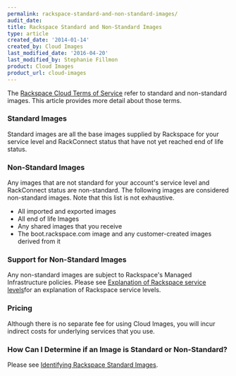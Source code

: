 ```yaml
---
permalink: rackspace-standard-and-non-standard-images/
audit_date:
title: Rackspace Standard and Non-Standard Images
type: article
created_date: '2014-01-14'
created_by: Cloud Images
last_modified_date: '2016-04-20'
last_modified_by: Stephanie Fillmon
product: Cloud Images
product_url: cloud-images
---
```


The [Rackspace Cloud Terms of Service](http://www.rackspace.com/information/legal/cloud/tos)
refer to standard and non-standard images. This article provides more detail about those terms.

### Standard Images

Standard images are all the base images supplied by Rackspace for your service level and RackConnect status that have not yet reached end of life status.

### Non-Standard Images

Any images that are not standard for your account's service level and RackConnect status are non-standard. The following images are considered non-standard images. Note that this list is not exhaustive.

-    All imported and exported images
-    All end of life Images
-    Any shared images that you receive
-    The boot.rackspace.com image and any customer-created images derived from it

### Support for Non-Standard Images

Any non-standard images are subject to Rackspace's Managed Infrastructure policies. Please see [Explanation of Rackspace service levels](http://www.rackspace.com/cloud/service-levels/)for an explanation of Rackspace service levels.

### Pricing

Although there is no separate fee for using Cloud Images, you will incur indirect costs for underlying services that you use.

### How Can I Determine if an Image is Standard or Non-Standard?

Please see [Identifying Rackspace Standard Images](/how-to/identifying-rackspace-standard-images).
